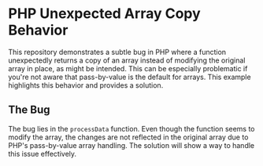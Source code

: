 # PHP Unexpected Array Copy Behavior

This repository demonstrates a subtle bug in PHP where a function unexpectedly returns a copy of an array instead of modifying the original array in place, as might be intended. This can be especially problematic if you're not aware that pass-by-value is the default for arrays. This example highlights this behavior and provides a solution.

## The Bug
The bug lies in the `processData` function.  Even though the function seems to modify the array, the changes are not reflected in the original array due to PHP's pass-by-value array handling. The solution will show a way to handle this issue effectively.